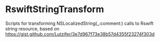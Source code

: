 # RswiftStringTransform
Scripts for transforming NSLocalizedString(_:comment:) calls to Rswift string resource, based on https://gist.github.com/Lutzifer/3e7d967f73e38b57d4355f23274f303d
